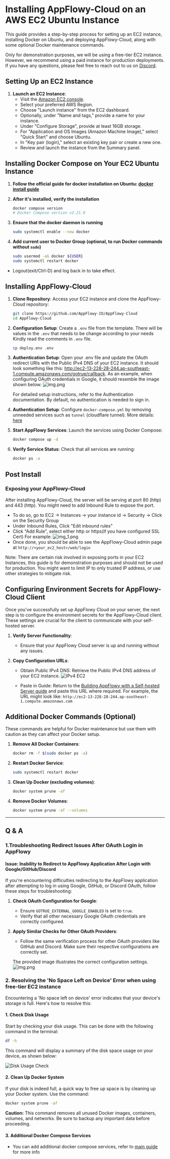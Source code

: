 # Installing AppFlowy-Cloud on an AWS EC2 Ubuntu Instance

This guide provides a step-by-step process for setting up an EC2 instance, installing Docker on Ubuntu, and deploying AppFlowy-Cloud, along with some optional Docker maintenance commands.

Only for demonstration purposes, we will be using a free-tier EC2 instance. However, we recommend using a paid instance for production deployments.
If you have any questions, please feel free to reach out to us on [Discord](https://discord.gg/9Q2xaN37tV).

## Setting Up an EC2 Instance

1. **Launch an EC2 Instance**:
   - Visit the [Amazon EC2 console](https://console.aws.amazon.com/ec2/).
   - Select your preferred AWS Region.
   - Choose "Launch instance" from the EC2 dashboard.
   - Optionally, under "Name and tags," provide a name for your instance.
   - Under "Configure Storage", provide at least 16GB storage.
   - For "Application and OS Images (Amazon Machine Image)," select "Quick Start" and choose Ubuntu.
   - In "Key pair (login)," select an existing key pair or create a new one.
   - Review and launch the instance from the Summary panel.

## Installing Docker Compose on Your EC2 Ubuntu Instance

1. **Follow the official guide for docker installation on Ubuntu: [docker install guide](https://docs.docker.com/engine/install/ubuntu/#installation-methods)**

1. **After it's installed, verify the installation**

   ```bash
   docker compose version
   # Docker Compose version v2.21.0
   ```

1. **Ensure that the docker daemon is running**

   ```bash
   sudo systemctl enable --now docker
   ```

1. **Add current user to Docker Group (optional, to run Docker commands without `sudo`)**

   ```bash
   sudo usermod -aG docker ${USER}
   sudo systemctl restart docker
   ```

- Logout(exit/Ctrl-D) and log back in to take effect.

## Installing AppFlowy-Cloud

1. **Clone Repository**:
   Access your EC2 instance and clone the AppFlowy-Cloud repository:

   ```bash
   git clone https://github.com/AppFlowy-IO/AppFlowy-Cloud
   cd AppFlowy-Cloud
   ```

1. **Configuration Setup**:
   Create a `.env` file from the template. There will be values in the `.env` that needs to be change according to
   your needs Kindly read the comments in `.env` file.

   ```bash
   cp deploy.env .env
   ```

1. **Authentication Setup**:
   Open your .env file and update the OAuth redirect URIs with the Public IPv4 DNS of your EC2 instance. It should look something like this: http://ec2-13-228-28-244.ap-southeast-1.compute.amazonaws.com/gotrue/callback.
   As an example, when configuring OAuth credentials in Google, it should resemble the image shown below:
   ![img.png](../assets/images/google_callback_url.png)

   For detailed setup instructions, refer to the Authentication documentation.
   By default, no authentication is needed to sign in.

1. **Authentication Setup**:
   Configure `docker-compose.yml` by removing unneeded services such as `tunnel` (cloudflare tunnel). More details: [here](https://github.com/AppFlowy-IO/AppFlowy-Cloud/blob/main/doc/DEPLOYMENT.md#3-optional-services)

1. **Start AppFlowy Services**:
   Launch the services using Docker Compose:

   ```bash
   docker compose up -d
   ```

1. **Verify Service Status**:
   Check that all services are running:

   ```bash
   docker ps -a
   ```

## Post Install

### Exposing your AppFlowy-Cloud

After installing AppFlowy-Cloud, the server will be serving at port 80 (http) and 443 (http).
You might need to add Inbound Rule to expose the port.

- To do so, go to EC2 -> Instances -> your instance id -> Security -> Click on the Security Group
- Under Inbound Rules, Click "Edit inbound rules"
- Click "Add Rule", select either http or https(if you have configured SSL Cert)
  For example:
  ![img_1.png](../assets/images/security_group.png)
- Once done, you should be able to see the AppFlowy-Cloud admin page at `http://<your_ec2_host>/web/login`

Note: There are certain risk involved in exposing ports in your EC2 Instances, this guide is for demonstration purposes and should not be used for production.
You might want to limit IP to only trusted IP address, or use other strategies to mitigate risk.

## Configuring Environment Secrets for AppFlowy-Cloud Client

Once you've successfully set up AppFlowy Cloud on your server, the next step is to configure the environment secrets for the AppFlowy-Cloud client. These settings are crucial for the client to communicate with your self-hosted server.

1. **Verify Server Functionality**:

   - Ensure that your AppFlowy Cloud server is up and running without any issues.

1. **Copy Configuration URLs**:

   - Obtain Public IPv4 DNS: Retrieve the Public IPv4 DNS address of your EC2 instance.
     ![IPv4 EC2](../assets/images/ipv4_ec2.png)

   - Paste in Guide: Return to the [Building AppFlowy with a Self-hosted Server guide](https://docs.appflowy.io/docs/guides/appflowy/self-hosting-appflowy#step-2-building-appflowy-with-a-self-hosted-server) and paste this URL where required.
     For example, the URL might look like: `http://ec2-13-228-28-244.ap-southeast-1.compute.amazonaws.com`

## Additional Docker Commands (Optional)

These commands are helpful for Docker maintenance but use them with caution as they can affect your Docker setup.

1. **Remove All Docker Containers**:

   ```bash
   docker rm -f $(sudo docker ps -a)
   ```

1. **Restart Docker Service**:

   ```bash
   sudo systemctl restart docker
   ```

1. **Clean Up Docker (excluding volumes)**:

   ```bash
   docker system prune -af
   ```

1. **Remove Docker Volumes**:

   ```bash
   docker system prune -af --volumes
   ```

______________________________________________________________________

## Q & A

### 1.Troubleshooting Redirect Issues After OAuth Login in AppFlowy

#### Issue: Inability to Redirect to AppFlowy Application After Login with Google/GitHub/Discord

If you're encountering difficulties redirecting to the AppFlowy application after attempting to log in using Google, GitHub, or Discord OAuth, follow these steps for troubleshooting:

1. **Check OAuth Configuration for Google**:

   - Ensure `GOTRUE_EXTERNAL_GOOGLE_ENABLED` is set to `true`.
   - Verify that all other necessary Google OAuth credentials are correctly configured.

1. **Apply Similar Checks for Other OAuth Providers**:

   - Follow the same verification process for other OAuth providers like GitHub and Discord. Make sure their respective configurations are correctly set.

   The provided image illustrates the correct configuration settings.
   ![img.png](../assets/images/env_self_host.png)

### 2. Resolving the 'No Space Left on Device' Error when using free-tier EC2 instance

Encountering a 'No space left on device' error indicates that your device's storage is full. Here's how to resolve this:

#### 1. Check Disk Usage

Start by checking your disk usage. This can be done with the following command in the terminal:

```bash
df -h
```

This command will display a summary of the disk space usage on your device, as shown below:

![Disk Usage Check](../assets/images/check_disk_usage.png)

#### 2. Clean Up Docker System

If your disk is indeed full, a quick way to free up space is by cleaning up your Docker system. Use the command:

```bash
docker system prune -af
```

**Caution:** This command removes all unused Docker images, containers, volumes, and networks. Be sure to backup any important data before proceeding.

#### 3. Additional Docker Compose Services

- You can add additional docker compose services, refer to [main guide](./DEPLOYMENT.md) for more info
